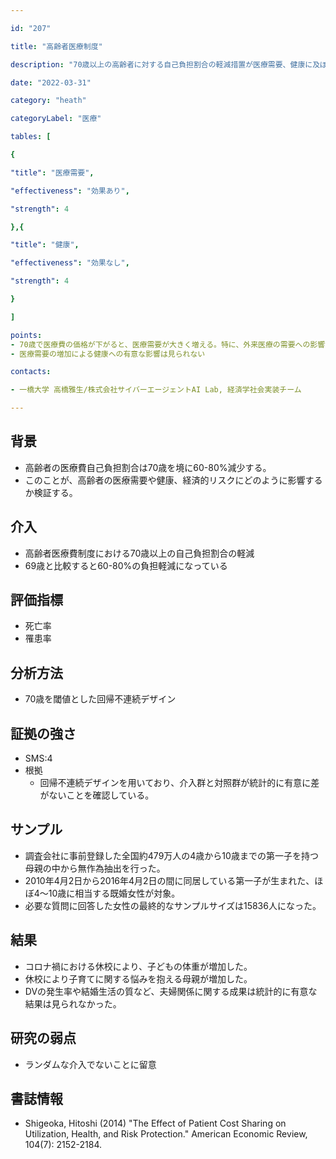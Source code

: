 ```yaml
---

id: "207"

title: "高齢者医療制度"

description: "70歳以上の高齢者に対する自己負担割合の軽減措置が医療需要、健康に及ぼす効果"

date: "2022-03-31"

category: "heath"

categoryLabel: "医療"

tables: [

{

"title": "医療需要",

"effectiveness": "効果あり",

"strength": 4

},{

"title": "健康",

"effectiveness": "効果なし",

"strength": 4

}

]

points:
- 70歳で医療費の価格が下がると、医療需要が大きく増える。特に、外来医療の需要への影響が大きい
- 医療需要の増加による健康への有意な影響は見られない

contacts:

- 一橋大学 高橋雅生/株式会社サイバーエージェントAI Lab, 経済学社会実装チーム

---
```


## 背景

- 高齢者の医療費自己負担割合は70歳を境に60-80%減少する。
- このことが、高齢者の医療需要や健康、経済的リスクにどのように影響するか検証する。

## 介入
- 高齢者医療費制度における70歳以上の自己負担割合の軽減
- 69歳と比較すると60-80%の負担軽減になっている

## 評価指標
- 死亡率
- 罹患率

## 分析方法
- 70歳を閾値とした回帰不連続デザイン

## 証拠の強さ

- SMS:4
- 根拠
    - 回帰不連続デザインを用いており、介入群と対照群が統計的に有意に差がないことを確認している。

## サンプル

- 調査会社に事前登録した全国約479万人の4歳から10歳までの第一子を持つ母親の中から無作為抽出を行った。
- 2010年4月2日から2016年4月2日の間に同居している第一子が生まれた、ほぼ4～10歳に相当する既婚女性が対象。
- 必要な質問に回答した女性の最終的なサンプルサイズは15836人になった。

## 結果
- コロナ禍における休校により、子どもの体重が増加した。
- 休校により子育てに関する悩みを抱える母親が増加した。
- DVの発生率や結婚生活の質など、夫婦関係に関する成果は統計的に有意な結果は見られなかった。

## 研究の弱点
- ランダムな介入でないことに留意

## 書誌情報
- Shigeoka, Hitoshi (2014) "The Effect of Patient Cost Sharing on Utilization, Health, and Risk Protection." American Economic Review, 104(7): 2152-2184.
